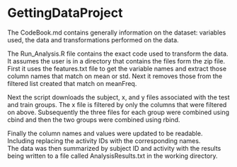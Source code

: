 GettingDataProject
==================
The CodeBook.md contains generally information on the dataset: variables used, the data and transformations performed on the data.

The Run_Analysis.R file contains the exact code used to transform the data.
It assumes the user is in a directory that contains the files form the zip file.  First it uses the features.txt file to get the variable 
names and extract those column names that match on mean or std.  Next it removes those from the filtered list created that match on meanFreq.

Next the script downloads the subject, x, and y files associated with the test and train groups.  The x file is filtered by only the columns 
that were filtered on above.  Subsequently the three files for each group were combined using cbind and then the two groups were combined 
using rbind.

Finally the column names and values were updated to be readable.  Including replacing the activity IDs with the corresponding names.  
The data was then summarized by subject ID and activity with the results being written to a file called AnalysisResults.txt in the working directory.
